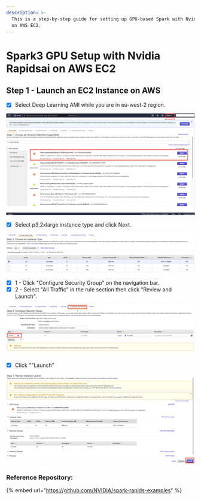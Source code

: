 ```yaml
---
description: >-
  This is a step-by-step guide for setting up GPU-based Spark with Nvidia Rapids
  on AWS EC2.
---
```


# Spark3 GPU Setup with Nvidia Rapidsai on AWS EC2

## Step 1 - Launch an EC2 Instance on AWS

* [x] Select Deep Learning AMI while you are in eu-west-2 region.

![AWS AMI Selection](<.gitbook/assets/image (4).png>)

* [x] Select p3.2xlarge instance type and click Next.

![](.gitbook/assets/image.png)

* [x] 1 - Click "Configure Security Group" on the navigation bar.&#x20;
* [x] 2 - Select "All Traffic" in the rule section then click "Review and Launch".&#x20;

![](<.gitbook/assets/image (1).png>)

* [x] Click ""Launch"

![](<.gitbook/assets/image (3).png>)

### Reference Repository:

{% embed url="https://github.com/NVIDIA/spark-rapids-examples" %}
